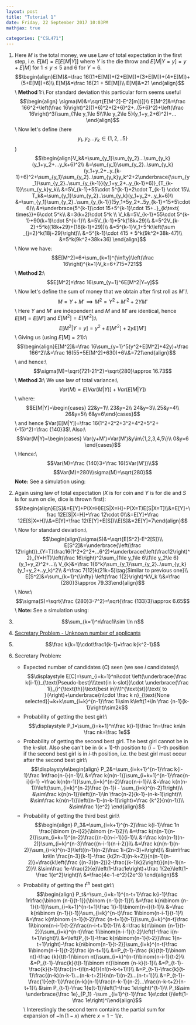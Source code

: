 ```yaml
---
layout: post
title: "Tutorial 1"
date: Friday, 22 September 2017 10:03PM
mathjax: true

categories: ["CSL471"]
---
```

1. Here $M$ is the total money, we use Law of total expectation in the first step, i.e. $E[M]=E[E[M|Y]]$ where $Y$ is the die throw and $E[M|Y=y] = y+ E[M]$ for $1\le y \le 5$ and $6$ for $Y=6$.
  $$\begin{align}E[M]&=\frac 16((1+E[M])+(2+E[M])+(3+E[M])+(4+E[M])+(5+E[M])+6)\\
  E[M]&=\frac 16(21 + 5E[M])\\
  E[M]&=21
  \end{align}$$\\
  **Method 1:**\\
  For standard deviation this particular form seems useful
  $$\begin{align}
  \sigma(M)&=\sqrt{E[M^2]-E^2[m])]}\\
  E[M^2]&=\frac 166^2+\left(\frac 16\right)^2((1+6)^2+(2+6)^2+..(5+6)^2)+\left(\frac 16\right)^3(\sum_{1\le y_1\le 5\\1\le y_2\le 5}(y_1+y_2+6)^2)+...
  \end{align}$$\\
  Now let's define (here $$y_1,y_2...y_k\in\{1,2,..5\}$$) $$\begin{align}V_k&=\sum_{y_1}\sum_{y_2}...\sum_{y_k}(y_1+y_2+...y_k+6)^2\\
  &=\sum_{y_1}\sum_{y_2}..\sum_{y_k}(y_1+y_2+..y_{k-1}+6)^2+\sum_{y_1}\sum_{y_2}..\sum_{y_k}y_k^2+2\underbrace{\sum_{y_1}\sum_{y_2}..\sum_{y_{k-1}}(y_1+y_2+..y_{k-1}+6)}_{T_{k-1}}\sum_{y_k}y_k\\
  &=5V_{k-1}+55\cdot 5^{k-1}+2\cdot T_{k-1} \cdot 15\\
  T_k&=\sum_{y_1}\sum_{y_2}..\sum_{y_k}(y_1+y_2+..y_k+6)\\
  &=\sum_{y_1}\sum_{y_2}..\sum_{y_{k-1}}(5y_1+5y_2+..5y_{k-1}+15+5\cdot 6)\\
  &=\underbrace{5^{k-1}\cdot 15+5^{k-1}\cdot 15+..}_{k\text{ times}}+6\cdot 5^k\\
  &=3(k+2)\cdot 5^k \\
  V_k&=5V_{k-1}+55\cdot 5^{k-1}+90(k+1)\cdot 5^{k-1}\\
  &=5V_{k-1}+5^k(18k+29)\\
  &=5^2V_{k-2}+5^k((18k+29)+(18(k-1)+29))\\
  &=5^{k-1}V_1+5^k\left(\sum _{j=2}^k(18j+29)\right)\\
  &=5^{k-1}\cdot 415 + 5^k(9k^2+38k-47)\\
  &=5^k(9k^2+38k+36)
  \end{align}$$\\
    Now we have:
    $$E[M^2]=6+\sum_{k=1}^{\infty}\left(\frac 16\right)^{k+1}V_k=6+715=721$$\\
    **Method 2**:\\
    $$E[M^2]=\frac 16\sum_{y=1}^6E[M^2|Y=y]$$\\
    Now let's define the sum of money that we obtain after first roll as $M'$:\\
    $$M=Y+M'\implies M^2=Y^2+M'^2+2YM'$$\\
    Here $Y$ and $M'$ are independent and $M$ and $M'$ are identical, hence $E[M]=E[M']$ and $E[M^2]=E[M'^2]$:\\
    $$E[M^2|Y=y]=y^2+E[M'^2]+2yE[M']$$\\
    Giving us (using $E[M]=21$):\\
    $$\begin{align}E[M^2]&=\frac 16\sum_{y=1}^5(y^2+E[M^2]+42y)+\frac 166^2\\&=\frac 16(55+5E[M^2]+630)+6\\&=721\end{align}$$\\
    and hence:\\
    $$\sigma(M)=\sqrt{721-21^2}=\sqrt{280}\approx 16.73$$\\
    **Method 3**:\\
    We use law of total variance:\\ $$Var(M)=E[Var(M|Y)]+Var(E[M|Y])$$\\
    where:
    $$E[M|Y]=\begin{cases}
    22&y=1\\
    23&y=2\\
    24&y=3\\
    25&y=4\\
    26&y=5\\
    6&y=6\end{cases}$$\\
    and hence $Var(E[M|Y])=\frac 16(1^2+2^2+3^2+4^2+5^2+(-15)^2)=\frac {140}3$\\
    Also:\\
    $$Var(M|Y)=\begin{cases}
    Var(y+M')=Var(M')&y\in\{1,2,3,4,5\}\\
    0&y=6
    \end{cases}$$\\
    Hence:\\
    $$Var(M)=\frac {140}3+\frac 16(5Var(M'))\\$$
    $$Var(M)=280\\\sigma(M)=\sqrt{280}$$
    **Note:** See a simulation using:
    <script src="https://gist.github.com/adityagupta1089/0e3154f94c667ef3e14f165659cf5189.js"></script>

2. Again using law of total expectation ($X$ is for coin and $Y$ is for die and $S$ is for sum on die, dice is thrown first):
   $$\begin{align}E[S]&=E[Y]+P(X=H)E[S|X=H]+P(X=T)E[S|X=T]\\&=E[Y]+\frac 12E[S|X=H]+\frac 12\cdot 0\\&=E[Y]+\frac 12E[S|X=H]\\&=E[Y]+\frac 12(E[Y]+E[S])\\E[S]&=2E[Y]=7\end{align}$$\\
   Now for standard deviation:\\
   $$\begin{align}\sigma(S)&=\sqrt{E[S^2]-E^2[S]}\\
   E[S^2]&=\underbrace{\left(\frac 12\right)}_{Y=T}\frac16(1^2+2^2+...6^2)+\underbrace{\left(\frac12\right)^2}_{Y=HT}\left(\frac 16\right)^2\sum_{1\le y_1\le 6\\1\le y_2\le 6}(y_1+y_2)^2+...\\
   V_{k}&=\frac 1{6^k}\sum_{y_1}\sum_{y_2}..\sum_{y_k}(y_1+y_2+..y_k)^2\\
   &=\frac 7{12}k(21k+5)\tag{Similar to previous one}\\
   E[S^2]&=\sum_{k=1}^{\infty} \left(\frac 1{2}\right)^kV_k
   \\&=\frac {280}3\approx 79.33\end{align}$$\\
   Now:\\
   $$\sigma(S)=\sqrt{\frac {280}3-7^2}=\sqrt{\frac {133}3}\approx 6.65$$\\
   **Note:** See a simulation using:
   <script src="https://gist.github.com/adityagupta1089/6d28763f7720043ca161ad5af8535be1.js"></script>
3. $$\sum_{k=1}^n\frac1i\sim \ln n$$
4. [Secretary Problem - Unknown number of applicants](https://en.wikipedia.org/wiki/Secretary_problem#Unknown_number_of_applicants)

5. $$\frac k{k+1}\cdot\frac1{k-1}=\frac k{k^2-1}$$

6. Secretary Problem:
    - Expected number of candidates ($C$) seen (we see $i$ candidates):\\
      $$\displaystyle E[C]=\sum_{i=k+1}^ni\cdot \left(\underbrace{\frac k{i-1}}_{\text{Pseudo-best}\\\text{in k-slot}}\cdot \underbrace{\frac 1i}_{i^{\text{th}}\text{best in}\\1^{\text{st}}\text{ to }i}\right)+\underbrace{n\cdot \frac k n}_{\text{None selected}}=k+k\sum_{i=k}^{n-1}\frac 1i\sim k\left(1+\ln \frac {n-1}{k-1}\right)\sim2k$$
    - Probability of getting the best girl:\\
      $$\displaystyle P_1=\sum_{i=k+1}^n\frac k{i-1}\frac 1n=\frac kn\ln \frac nk=\frac 1e$$
    - Probability of getting the second best girl. The best girl cannot be in the k-slot. Also she can't be in $(k+1)$-th position to $(i-1)$-th position if the second best girl is in $i$-th position, i.e. the best girl must occur after the second best girl:\\
      $$\displaystyle\begin{align} P_2&=\sum_{i=k+1}^{n-1}\frac k{i-1}\frac 1n\frac{n-i}{n-1}\\
      &=\frac k{n(n-1)}\sum_{i=k+1}^{n-1}\frac{n-i}{i-1}
      =\frac k{n(n-1)}\sum_{i=k}^{n-2}\frac{n-i-1}i\\
      &=\frac k{n(n-1)}\left(\sum_{i=k}^{n-2}\frac {n-1}i - \sum_{i=k}^{n-2}1\right)\\
      &\sim\frac k{n(n-1)}\left((n-1)\ln \frac{n-2}{k-1}-(n-k-1)\right)\\
      &\sim\frac k{n(n-1)}\left((n-1)-(n-k-1)\right)=\frac {k^2}{n(n-1)}\\
      &\sim\frac 1{e^2}
      \end{align}$$
    - Probability of getting the third best girl:\\
      $$\begin{align}
      P_3&=\sum_{i=k+1}^{n-2}\frac k{i-1}\frac 1n \frac{\binom {n-i}2}{\binom {n-1}2}\\
      &=\frac k{n(n-1)(n-2)}\sum_{i=k+1}^{n-2}\frac{(n-i)(n-i-1)}{i-1}\\
      &=\frac k{n(n-1)(n-2)}\sum_{i=k}^{n-3}\frac{(n-i-1)(n-i-2)}i\\
      &=\frac k{n(n-1)(n-2)}\sum_{i=k}^{n-3}\left((n-1)(n-2)\frac 1i-(2n-3)+i\right)\\
      &\sim\frac kn\ln \frac{n-3}{k-1}-\frac {k(2n-3)(n-k+2)}{n(n-1)(n-2)}+\frac{k\left(\frac {(n-3)(n-2)}2-\frac{(k-1)k}2\right)}{n(n-1)(n-2)}\\
      &\sim\frac 1e-\frac{2}{e}\left(1-\frac1e\right)+\frac 1{2e}\left(1-\frac 1{e^2}\right)\\
      &=\frac{4e-1-e^2}{2e^3}
      \end{align}$$
    - Probability of getting the $t^{\text{th}}$ best girl:\\
      $$\begin{align}
      P_t&=\sum_{i=k+1}^{n-t+1}\frac k{i-1}\frac 1n\frac{\binom {n-i}{t-1}}{\binom {n-1}{t-1}}\\
      &=\frac k{n\binom {n-1}{t-1}}\sum_{i=k+1}^{n-t+1}\frac 1{i-1}\binom{n-i}{t-1}\\
      &=\frac k{n\binom {n-1}{t-1}}\sum_{i=k}^{n-t}\frac 1i\binom{n-i-1}{t-1}\\
      &=\frac k{n\binom {n-1}{t-2}\frac {n-t+1}{t-1}}\sum_{i=k}^{n-t}\frac 1i\binom{n-i-1}{t-2}\frac{n-i-t+1}{t-1}\\
      &=\frac k{n\binom {n-1}{t-2}}\sum_{i=k}^{n-t}\frac 1i\binom{n-i-1}{t-2}\left(1-\frac i{n-t+1}\right)\\
      &=\left(P_{t-1}-\frac k{n\binom{n-1}{t-2}}\frac 1{n-t+1}\right)-\frac k{n\binom{n-1}{t-2}}\sum_{i=k}^{n-t}\frac 1i\binom{n-i-1}{t-2}\frac i{n-t+1}\\
      &=P_{t-1}-\frac {k}{t(t-1)\binom nt}-\frac {k}{t(t-1)\binom nt}\sum_{i=k}^{n-t}\binom{n-i-1}{t-2}\\
      &=P_{t-1}-\frac{k}{t(t-1)\binom nt}\binom {n-k}{t-1}\\
      &=P_{t-1}-\frac{k}{t-1}\frac{(n-t)!(n-k)!}{n!(n-k-t+1)!}\\
      &=P_{t-1}-\frac{k}{t-1}\frac{(n-k)(n-k-1)...(n-k-t+2)}{n(n-1)(n-2)...(n-t+1)}\\
      &=P_{t-1}-\frac{1}{e(t-1)}\frac{n-k}{n-1}\frac{n-k-1}{n-2}...\frac{n-k-t+2}{n-t+1}\\
      &\sim P_{t-1}-\frac 1{e(t-1)}\left(1-\frac 1e\right)^{t-1}\\
      P_t&\sim \underbrace{\frac 1e}_{P_1} -\sum _{i=1}^{t-1}\frac 1{e\cdot i}\left(1-\frac 1e\right)^i\end{align}$$\\
      Interestingly the second term contains the partial sum for expansion of $-\ln(1-x)$ where $x=1-1/e$.
